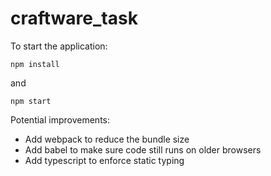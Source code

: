 # craftware_task

To start the application:

```
npm install
```

and
```
npm start
```

Potential improvements:
* Add webpack to reduce the bundle size
* Add babel to make sure code still runs on older browsers
* Add typescript to enforce static typing
